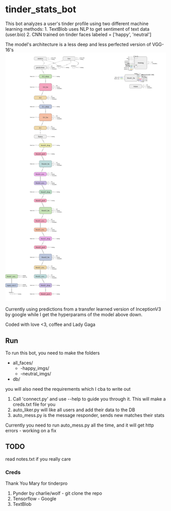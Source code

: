 # tinder_stats_bot

This bot analyzes a user's tinder profile using two different machine learning methods:
    1. TextBlob uses NLP to get sentiment of text data (user.bio)
    2. CNN trained on tinder faces labeled = ['happy', 'neutral']

The model's architecture is a less deep and less perfected version of VGG-16's
![Alt text](other/modelpic.png "model pic")

Currently using predictions from a transfer learned version of InceptionV3 by google while I get the hyperparams of the model above down.

Coded with love <3, coffee and Lady Gaga

## Run
To run this bot, you need to make the folders

* all_faces/
    * -happy_imgs/
    * -neutral_imgs/
* db/

you will also need the requirements which I cba to write out

1. Call 'connect.py' and use --help to guide you through it. This will make a creds.txt file for you
2. auto_liker.py will like all users and add their data to the DB 
3. auto_mess.py is the message responder, sends new matches their stats

Currently you need to run auto_mess.py all the time, and it will get http errors - working on a fix

## TODO
read notes.txt if you really care

### Creds

Thank You Mary for tinderpro

1. Pynder by charlie/wolf - git clone the repo 
2. Tensorflow - Google
3. TextBlob  

